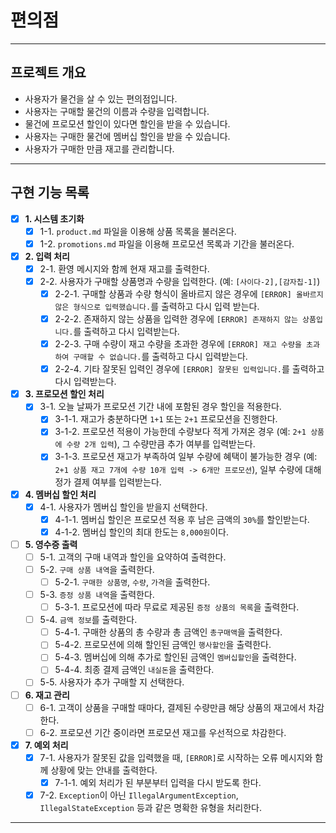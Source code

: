 # 편의점

---  

## 프로젝트 개요

- 사용자가 물건을 살 수 있는 편의점입니다.
- 사용자는 구매할 물건의 이름과 수량을 입력합니다.
- 물건에 프로모션 할인이 있다면 할인을 받을 수 있습니다.
- 사용자는 구매한 물건에 멤버십 할인을 받을 수 있습니다.
- 사용자가 구매한 만큼 재고를 관리합니다.

--- 

## 구현 기능 목록

- [x] **1. 시스템 초기화**
    - [x] 1-1. `product.md` 파일을 이용해 상품 목록을 불러온다.
    - [x] 1-2. `promotions.md` 파일을 이용해 프로모션 목록과 기간을 불러온다.

- [x] **2. 입력 처리**
    - [x] 2-1. 환영 메시지와 함께 현재 재고를 출력한다.
    - [x] 2-2. 사용자가 구매할 상품명과 수량을 입력한다. (예: `[사이다-2],[감자칩-1]`)
        - [x] 2-2-1. 구매할 상품과 수량 형식이 올바르지 않은 경우에 `[ERROR] 올바르지 않은 형식으로 입력했습니다.`를 출력하고 다시 입력 받는다.
        - [x] 2-2-2. 존재하지 않는 상품을 입력한 경우에 `[ERROR] 존재하지 않는 상품입니다.`를 출력하고 다시 입력받는다.
        - [x] 2-2-3. 구매 수량이 재고 수량을 초과한 경우에 `[ERROR] 재고 수량을 초과하여 구매할 수 없습니다.`를 출력하고 다시 입력받는다.
        - [x] 2-2-4. 기타 잘못된 입력인 경우에 `[ERROR] 잘못된 입력입니다.`를 출력하고 다시 입력받는다.

- [x] **3. 프로모션 할인 처리**
    - [x] 3-1. 오늘 날짜가 프로모션 기간 내에 포함된 경우 할인을 적용한다.
        - [x] 3-1-1. 재고가 충분하다면 `1+1` 또는 `2+1` 프로모션을 진행한다.
        - [x] 3-1-2. 프로모션 적용이 가능한데 수량보다 적게 가져온 경우 (예: `2+1 상품에 수량 2개 입력`), 그 수량만큼 추가 여부를 입력받는다.
        - [x] 3-1-3. 프로모션 재고가 부족하여 일부 수량에 혜택이 불가능한 경우 (예: `2+1 상품 재고 7개에 수량 10개 입력 -> 6개만 프로모션`), 일부 수량에 대해 정가 결제 여부를
          입력받는다.

- [x] **4. 멤버십 할인 처리**
    - [x] 4-1. 사용자가 멤버십 할인을 받을지 선택한다.
        - [x] 4-1-1. 멤버십 할인은 프로모션 적용 후 남은 금액의 `30%`를 할인받는다.
        - [x] 4-1-2. 멤버십 할인의 최대 한도는 `8,000원`이다.

- [ ] **5. 영수증 출력**
    - [ ] 5-1. 고객의 구매 내역과 할인을 요약하여 출력한다.
    - [ ] 5-2. `구매 상품 내역`을 출력한다.
        - [ ] 5-2-1. `구매한 상품명`, `수량`, `가격`을 출력한다.
    - [ ] 5-3. `증정 상품 내역`을 출력한다.
        - [ ] 5-3-1. 프로모션에 따라 무료로 제공된 `증정 상품의 목록`을 출력한다.
    - [ ] 5-4. `금액 정보`를 출력한다.
        - [ ] 5-4-1. 구매한 상품의 총 수량과 총 금액인 `총구매액`을 출력한다.
        - [ ] 5-4-2. 프로모션에 의해 할인된 금액인 `행사할인`을 출력한다.
        - [ ] 5-4-3. 멤버십에 의해 추가로 할인된 금액인 `멤버십할인`을 출력한다.
        - [ ] 5-4-4. 최종 결제 금액인 `내실돈`을 출력한다.
    - [ ] 5-5. 사용자가 추가 구매할 지 선택한다.

- [ ] **6. 재고 관리**
    - [ ] 6-1. 고객이 상품을 구매할 때마다, 결제된 수량만큼 해당 상품의 재고에서 차감한다.
    - [ ] 6-2. 프로모션 기간 중이라면 프로모션 재고를 우선적으로 차감한다.

- [x] **7. 예외 처리**
    - [x] 7-1. 사용자가 잘못된 값을 입력했을 때, `[ERROR]`로 시작하는 오류 메시지와 함께 상황에 맞는 안내를 출력한다.
        - [x] 7-1-1. 예외 처리가 된 부분부터 입력을 다시 받도록 한다.
    - [x] 7-2. `Exception`이 아닌 `IllegalArgumentException`, `IllegalStateException` 등과 같은 명확한 유형을 처리한다.

---  
